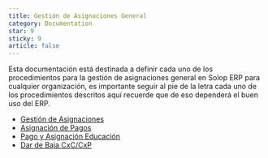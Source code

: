 ```yaml
---
title: Gestión de Asignaciones General
category: Documentation
star: 9
sticky: 9
article: false
---
```


Esta documentación está destinada a definir cada uno de los procedimientos para la gestión de asignaciones general en Solop ERP para cualquier organización, es importante seguir al pie de la letra cada uno de los procedimientos descritos aquí recuerde que de eso dependerá el buen uso del ERP.

- [Gestión de Asignaciones](assignment-management)
- [Asignación de Pagos](assignment)
- [Pago y Asignación Educación](payment-and-assignment-education)
- [Dar de Baja CxC/CxP](unsubscribe-account-receivable)